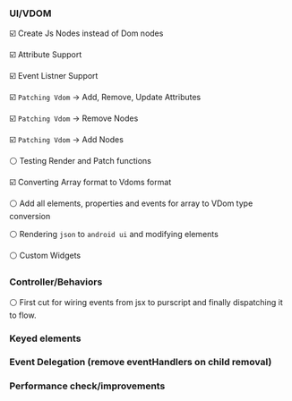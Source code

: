 ### UI/VDOM

:ballot_box_with_check: Create Js Nodes instead of Dom nodes

:ballot_box_with_check: Attribute Support

:ballot_box_with_check: Event Listner Support

:ballot_box_with_check: `Patching Vdom` -> Add, Remove, Update Attributes

:ballot_box_with_check: `Patching Vdom` -> Remove Nodes

:ballot_box_with_check: `Patching Vdom` -> Add Nodes

:white_circle: Testing Render and Patch functions

:ballot_box_with_check: Converting Array format to Vdoms format 

:white_circle: Add all elements, properties and events for array to VDom type conversion

:white_circle: Rendering `json` to `android ui` and modifying elements

:white_circle: Custom Widgets

### Controller/Behaviors

:white_circle: First cut for wiring events from jsx to purscript and finally dispatching it to flow.

### Keyed elements

### Event Delegation (remove eventHandlers on child removal)

### Performance check/improvements
